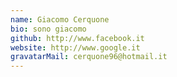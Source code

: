 ```yaml
---
name: Giacomo Cerquone
bio: sono giacomo
github: http://www.facebook.it
website: http://www.google.it
gravatarMail: cerquone96@hotmail.it
---
```

